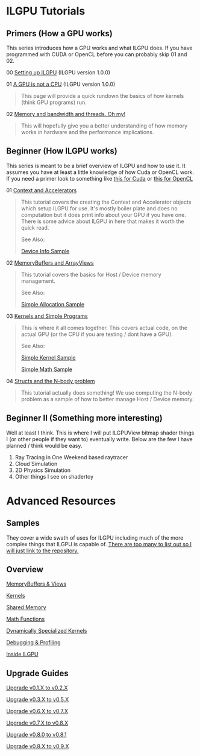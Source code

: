 # ILGPU Tutorials

## Primers (How a GPU works)

This series introduces how a GPU works and what ILGPU does. If you have programmed with CUDA or OpenCL 
before you can probably skip 01 and 02.

00 [Setting up ILGPU](Primer_00.md) (ILGPU version 1.0.0)

01 [A GPU is not a CPU](Primer_01.md) (ILGPU version 1.0.0)
> This page will provide a quick rundown the basics of how kernels (think GPU programs) run.

02 [Memory and bandwidth and threads. Oh my!](Primer_02.md)  
> This will hopefully give you a better understanding of how memory works in hardware and the performance
> implications.

## Beginner (How ILGPU works)

This series is meant to be a brief overview of ILGPU and how to use it. It assumes you have at least a little knowledge of how Cuda or OpenCL work. 
If you need a primer look to something like [this for Cuda](https://developer.nvidia.com/about-cuda) or [this for OpenCL](https://www.khronos.org/opencl/)

01 [Context and Accelerators](Tutorial_01.md)
> This tutorial covers the creating the Context and Accelerator objects which setup ILGPU for use. 
> It's mostly boiler plate and does no computation but it does print info about your GPU if you have one.
> There is some advice about ILGPU in here that makes it worth the quick read. 
> 
> See Also:
> 
> [Device Info Sample](https://github.com/m4rs-mt/ILGPU/tree/master/Samples/DeviceInfo)

02 [MemoryBuffers and ArrayViews](Tutorial_02.md)
> This tutorial covers the basics for Host / Device memory management.
>
> See Also:
> 
> [Simple Allocation Sample](https://github.com/m4rs-mt/ILGPU/tree/master/Samples/SimpleAlloc)

03 [Kernels and Simple Programs](Tutorial_03.md)
> This is where it all comes together. This covers actual code, on the actual GPU (or the CPU if you are testing / dont have a GPU). 
> 
> See Also: 
> 
> [Simple Kernel Sample](https://github.com/m4rs-mt/ILGPU/tree/master/Samples/SimpleKernel) 
> 
> [Simple Math Sample](https://github.com/m4rs-mt/ILGPU/tree/master/Samples/SimpleMath)


04 [Structs and the N-body problem](Tutorial_04.md)
> This tutorial actually does something! We use computing the N-body problem as a sample of how to better manage Host / Device memory.

## Beginner II (Something more interesting)

Well at least I think. This is where I will put ILGPUView bitmap shader things I (or other people if they want to) eventually write. Below are the few I have planned / think would be easy.

1. Ray Tracing in One Weekend based raytracer
2. Cloud Simulation
2. 2D Physics Simulation
3. Other things I see on shadertoy

# Advanced Resources

## Samples
They cover a wide swath of uses for ILGPU including much of the more complex things that ILGPU is capable of.
[There are too many to list out so I will just link to the repository.](https://github.com/m4rs-mt/ILGPU/tree/master/Samples) 

## Overview

[MemoryBuffers & Views](Memory-Buffers-and-Views.md)

[Kernels](Kernels.md)

[Shared Memory](Shared-Memory.md)

[Math Functions](Math-Functions.md)

[Dynamically Specialized Kernels](Dynamically-Specialized-Kernels.md)

[Debugging & Profiling](Debugging-and-Profiling.md)

[Inside ILGPU](Inside-ILGPU.md)

## Upgrade Guides

[Upgrade v0.1.X to v0.2.X](Upgrade-v0.1.X-to-v0.2.X.md)

[Upgrade v0.3.X to v0.5.X](Upgrade-v0.3.X-to-v0.5.X.md)

[Upgrade v0.6.X to v0.7.X](Upgrade-v0.6.X-to-v0.7.X.md)

[Upgrade v0.7.X to v0.8.X](Upgrade-v0.7.X-to-v0.8.X.md)

[Upgrade v0.8.0 to v0.8.1](Upgrade-v0.8.0-to-v0.8.1.md)

[Upgrade v0.8.X to v0.9.X](Upgrade-v0.8.X-to-v0.9.X.md)

